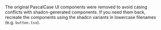 The original PascalCase UI components were removed to avoid casing conflicts with shadcn-generated components.
If you need them back, recreate the components using the shadcn variants in lowercase filenames (e.g. `button.tsx`).

